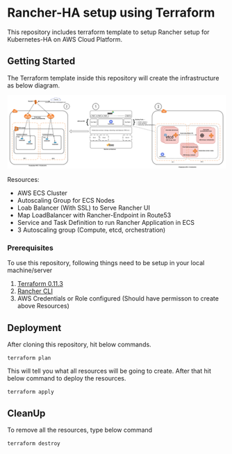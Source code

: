 # Rancher-HA setup using Terraform

This repository includes terraform template to setup Rancher setup for Kubernetes-HA on AWS Cloud Platform.

## Getting Started

The Terraform template inside this repository will create the infrastructure as below diagram.

![Kubernetes-HA-Cluster](Screenshot_20180227_155305.png)

Resources:

+ AWS ECS Cluster 
+ Autoscaling Group for ECS Nodes
+ Loab Balancer (With SSL) to Serve Rancher UI
+ Map LoadBalancer with Rancher-Endpoint in Route53
+ Service and Task Definition to run Rancher Application in ECS
+ 3 Autoscaling group (Compute, etcd, orchestration)

### Prerequisites

To use this repository, following things need to be setup in your local machine/server

1. [Terraform 0.11.3](https://www.terraform.io/downloads.html)
2. [Rancher CLI](http://rancher.com/docs/rancher/v1.2/en/cli/)
3. AWS Credentials or Role configured (Should have permisson to create above Resources)

## Deployment

After cloning this repository, hit below commands.
```
terraform plan
```

This will tell you what all resources will be going to create. After that hit below command to deploy the resources.

```
terraform apply
```

## CleanUp

To remove all the resources, type below command
```
terraform destroy
```

